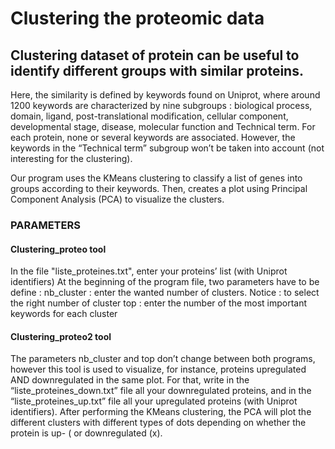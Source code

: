 # Clustering the proteomic data

## Clustering dataset of protein can be useful to identify different groups with similar proteins. 

Here, the similarity is defined by keywords found on Uniprot, where around 1200 keywords are characterized by nine subgroups : biological process, domain, ligand, post-translational modification, cellular component, developmental stage, disease, molecular function and Technical term. For each protein, none or several keywords are associated. However, the keywords in the “Technical term” subgroup won’t be taken into account (not interesting for the clustering).

Our program uses the KMeans clustering to classify a list of genes into groups according to their keywords. Then, creates a plot using Principal Component Analysis (PCA) to visualize the clusters.

### PARAMETERS

#### Clustering_proteo tool
In the file "liste_proteines.txt", enter your proteins’ list (with Uniprot identifiers)
At the beginning of the program file, two parameters have to be define :
nb_cluster : enter the wanted number of clusters. Notice : to select the right number of cluster
top : enter the number of the most important keywords for each cluster

#### Clustering_proteo2 tool
The parameters nb_cluster and top don’t change between both programs, however this tool is used to visualize, for instance, proteins upregulated AND downregulated in the same plot. 
For that, write in the “liste_proteines_down.txt” file all your downregulated proteins, and in the “liste_proteines_up.txt” file all your upregulated proteins (with Uniprot identifiers). After performing the KMeans clustering, the PCA will plot the different clusters with different types of dots depending on whether the protein is up- ( or downregulated (x).


















